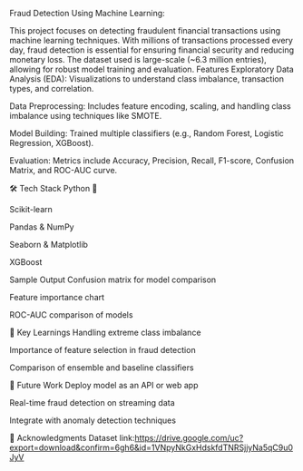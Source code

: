 Fraud Detection Using Machine Learning:

This project focuses on detecting fraudulent financial transactions using machine learning techniques. With millions of transactions processed every day, fraud detection is essential for ensuring financial security and reducing monetary loss. The dataset used is large-scale (~6.3 million entries), allowing for robust model training and evaluation.
Features
Exploratory Data Analysis (EDA): Visualizations to understand class imbalance, transaction types, and correlation.

Data Preprocessing: Includes feature encoding, scaling, and handling class imbalance using techniques like SMOTE.

Model Building: Trained multiple classifiers (e.g., Random Forest, Logistic Regression, XGBoost).

Evaluation: Metrics include Accuracy, Precision, Recall, F1-score, Confusion Matrix, and ROC-AUC curve.

🛠️ Tech Stack
Python 🐍

Scikit-learn

Pandas & NumPy

Seaborn & Matplotlib

XGBoost

Sample Output
Confusion matrix for model comparison

Feature importance chart

ROC-AUC comparison of models

🧠 Key Learnings
Handling extreme class imbalance

Importance of feature selection in fraud detection

Comparison of ensemble and baseline classifiers

📎 Future Work
Deploy model as an API or web app

Real-time fraud detection on streaming data

Integrate with anomaly detection techniques

📌 Acknowledgments
Dataset link:https://drive.google.com/uc?export=download&confirm=6gh6&id=1VNpyNkGxHdskfdTNRSjjyNa5qC9u0JyV
